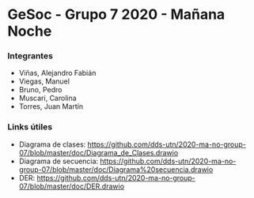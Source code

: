 # GeSoc - Grupo 7 2020 - Mañana Noche

### Integrantes
* Viñas, Alejandro Fabián 
* Viegas, Manuel
* Bruno, Pedro
* Muscari, Carolina
* Torres, Juan Martín

### Links útiles
* Diagrama de clases: https://github.com/dds-utn/2020-ma-no-group-07/blob/master/doc/Diagrama_de_Clases.drawio
* Diagrama de secuencia: https://github.com/dds-utn/2020-ma-no-group-07/blob/master/doc/Diagrama%20secuencia.drawio
* DER: https://github.com/dds-utn/2020-ma-no-group-07/blob/master/doc/DER.drawio
